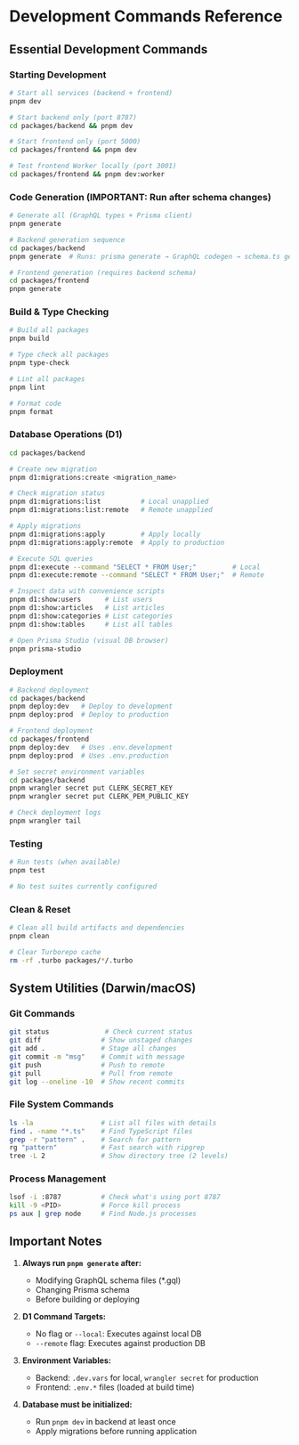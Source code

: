 # Development Commands Reference

## Essential Development Commands

### Starting Development
```bash
# Start all services (backend + frontend)
pnpm dev

# Start backend only (port 8787)
cd packages/backend && pnpm dev

# Start frontend only (port 5000)
cd packages/frontend && pnpm dev

# Test frontend Worker locally (port 3001)
cd packages/frontend && pnpm dev:worker
```

### Code Generation (IMPORTANT: Run after schema changes)
```bash
# Generate all (GraphQL types + Prisma client)
pnpm generate

# Backend generation sequence
cd packages/backend
pnpm generate  # Runs: prisma generate → GraphQL codegen → schema.ts generation

# Frontend generation (requires backend schema)
cd packages/frontend
pnpm generate
```

### Build & Type Checking
```bash
# Build all packages
pnpm build

# Type check all packages
pnpm type-check

# Lint all packages
pnpm lint

# Format code
pnpm format
```

### Database Operations (D1)
```bash
cd packages/backend

# Create new migration
pnpm d1:migrations:create <migration_name>

# Check migration status
pnpm d1:migrations:list          # Local unapplied
pnpm d1:migrations:list:remote   # Remote unapplied

# Apply migrations
pnpm d1:migrations:apply         # Apply locally
pnpm d1:migrations:apply:remote  # Apply to production

# Execute SQL queries
pnpm d1:execute --command "SELECT * FROM User;"         # Local
pnpm d1:execute:remote --command "SELECT * FROM User;"  # Remote

# Inspect data with convenience scripts
pnpm d1:show:users      # List users
pnpm d1:show:articles   # List articles
pnpm d1:show:categories # List categories
pnpm d1:show:tables     # List all tables

# Open Prisma Studio (visual DB browser)
pnpm prisma-studio
```

### Deployment
```bash
# Backend deployment
cd packages/backend
pnpm deploy:dev   # Deploy to development
pnpm deploy:prod  # Deploy to production

# Frontend deployment  
cd packages/frontend
pnpm deploy:dev   # Uses .env.development
pnpm deploy:prod  # Uses .env.production

# Set secret environment variables
cd packages/backend
pnpm wrangler secret put CLERK_SECRET_KEY
pnpm wrangler secret put CLERK_PEM_PUBLIC_KEY

# Check deployment logs
pnpm wrangler tail
```

### Testing
```bash
# Run tests (when available)
pnpm test

# No test suites currently configured
```

### Clean & Reset
```bash
# Clean all build artifacts and dependencies
pnpm clean

# Clear Turborepo cache
rm -rf .turbo packages/*/.turbo
```

## System Utilities (Darwin/macOS)

### Git Commands
```bash
git status              # Check current status
git diff               # Show unstaged changes
git add .              # Stage all changes
git commit -m "msg"    # Commit with message
git push               # Push to remote
git pull               # Pull from remote
git log --oneline -10  # Show recent commits
```

### File System Commands
```bash
ls -la                 # List all files with details
find . -name "*.ts"    # Find TypeScript files
grep -r "pattern" .    # Search for pattern
rg "pattern"           # Fast search with ripgrep
tree -L 2              # Show directory tree (2 levels)
```

### Process Management
```bash
lsof -i :8787          # Check what's using port 8787
kill -9 <PID>          # Force kill process
ps aux | grep node     # Find Node.js processes
```

## Important Notes

1. **Always run `pnpm generate` after:**
   - Modifying GraphQL schema files (*.gql)
   - Changing Prisma schema
   - Before building or deploying

2. **D1 Command Targets:**
   - No flag or `--local`: Executes against local DB
   - `--remote` flag: Executes against production DB

3. **Environment Variables:**
   - Backend: `.dev.vars` for local, `wrangler secret` for production
   - Frontend: `.env.*` files (loaded at build time)

4. **Database must be initialized:**
   - Run `pnpm dev` in backend at least once
   - Apply migrations before running application